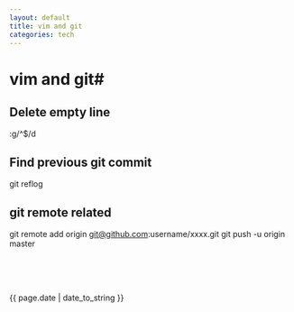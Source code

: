 ```yaml
---
layout: default
title: vim and git
categories: tech
---
```

# vim and git#

## Delete empty line ##
:g/^$/d

## Find previous git commit ##
git reflog

## git remote related ##
git remote add origin git@github.com:username/xxxx.git
git push -u origin master

<br>
<br>
<br>
<p>{{ page.date | date_to_string }}</p>
